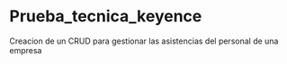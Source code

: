 # Prueba_tecnica_keyence
Creacion de un CRUD para gestionar las asistencias del personal de una empresa
